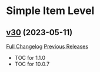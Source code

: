 # Simple Item Level

## [v30](https://github.com/kemayo/wow-simpleitemlevel/tree/v30) (2023-05-11)
[Full Changelog](https://github.com/kemayo/wow-simpleitemlevel/compare/v29...v30) [Previous Releases](https://github.com/kemayo/wow-simpleitemlevel/releases)

- TOC for 1.1.0  
- TOC for 10.0.7  
